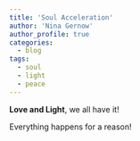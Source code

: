 ```yaml
---
title: 'Soul Acceleration'
author: 'Nina Gernow'
author_profile: true
categories:
  - blog
tags:
  - soul
  - light
  - peace
---
```



**Love and Light**, we all have it!

Everything happens for a reason!
